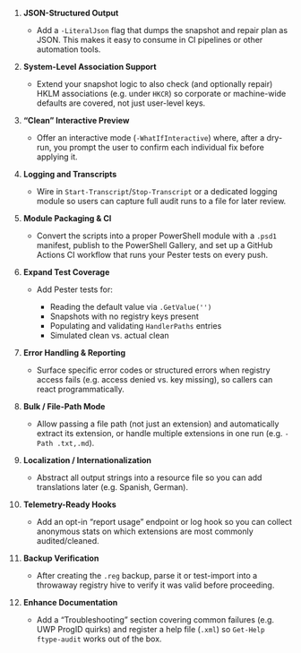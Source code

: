 1. **JSON-Structured Output**

   * Add a `-LiteralJson` flag that dumps the snapshot and repair plan as JSON. This makes it easy to consume in CI pipelines or other automation tools.

2. **System-Level Association Support**

   * Extend your snapshot logic to also check (and optionally repair) HKLM associations (e.g. under `HKCR`) so corporate or machine-wide defaults are covered, not just user-level keys.

3. **“Clean” Interactive Preview**

   * Offer an interactive mode (`-WhatIfInteractive`) where, after a dry-run, you prompt the user to confirm each individual fix before applying it.

4. **Logging and Transcripts**

   * Wire in `Start-Transcript`/`Stop-Transcript` or a dedicated logging module so users can capture full audit runs to a file for later review.

5. **Module Packaging & CI**

   * Convert the scripts into a proper PowerShell module with a `.psd1` manifest, publish to the PowerShell Gallery, and set up a GitHub Actions CI workflow that runs your Pester tests on every push.

6. **Expand Test Coverage**

   * Add Pester tests for:

     * Reading the default value via `.GetValue('')`
     * Snapshots with no registry keys present
     * Populating and validating `HandlerPaths` entries
     * Simulated clean vs. actual clean

7. **Error Handling & Reporting**

   * Surface specific error codes or structured errors when registry access fails (e.g. access denied vs. key missing), so callers can react programmatically.

8. **Bulk / File-Path Mode**

   * Allow passing a file path (not just an extension) and automatically extract its extension, or handle multiple extensions in one run (e.g. `-Path .txt,.md`).

9. **Localization / Internationalization**

   * Abstract all output strings into a resource file so you can add translations later (e.g. Spanish, German).

10. **Telemetry-Ready Hooks**

    * Add an opt-in “report usage” endpoint or log hook so you can collect anonymous stats on which extensions are most commonly audited/cleaned.

11. **Backup Verification**

    * After creating the `.reg` backup, parse it or test-import into a throwaway registry hive to verify it was valid before proceeding.

12. **Enhance Documentation**

    * Add a “Troubleshooting” section covering common failures (e.g. UWP ProgID quirks) and register a help file (`.xml`) so `Get-Help ftype-audit` works out of the box.

